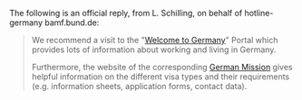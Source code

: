 The following is an official reply, from L. Schilling, on behalf of hotline-germany bamf.bund.de:

> We recommend a visit to the "[Welcome to Germany](http://www.make-it-in-germany.com/en/ "www.make-it-in-germany.com")" Portal which provides lots of information about working and living in Germany.
>
> Furthermore, the website of the corresponding [German Mission](http://www.make-it-in-germany.com/en/for-qualified-professionals/visa/local-contacts) gives helpful information on the different visa types and their requirements \(e.g. information sheets, application forms, contact data\).



